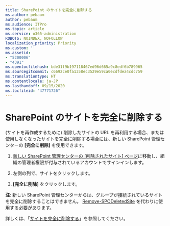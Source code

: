 ```yaml
---
title: SharePoint のサイトを完全に削除する
ms.author: pebaum
author: pebaum
ms.audience: ITPro
ms.topic: article
ms.service: o365-administration
ROBOTS: NOINDEX, NOFOLLOW
localization_priority: Priority
ms.custom: ''
ms.assetid:
- "5200006"
- "4391"
ms.openlocfilehash: bde31f9b197118467ed96d665a9c8edf6b789965
ms.sourcegitcommit: c6692ce0fa1358ec3529e59ca0ecdfdea4cdc759
ms.translationtype: HT
ms.contentlocale: ja-JP
ms.lasthandoff: 09/15/2020
ms.locfileid: "47771726"
---
```

# <a name="permanently-delete-a-site-in-sharepoint"></a>SharePoint のサイトを完全に削除する

(サイトを再作成するために) 削除したサイトの URL を再利用する場合、または使用しなくなったサイトを完全に削除する場合には、新しい SharePoint 管理センターの **[完全に削除]** を使用できます。 

1. [新しい SharePoint 管理センターの [削除されたサイト] ページ](https://admin.microsoft.com/sharepoint?page=recycleBin&modern=true)に移動し、組織の管理者権限が付与されているアカウントでサインインします。 

2. 左側の列で、サイトをクリックします。 

3. **[完全に削除]** をクリックします。 

**注**: 新しい SharePoint 管理センターからは、グループが接続されているサイトを完全に削除することはできません。 [Remove-SPODeletedSite](https://docs.microsoft.com/powershell/module/sharepoint-online/remove-spodeletedsite) を代わりに使用する必要があります。  

詳しくは、「[サイトを完全に削除する](https://docs.microsoft.com/sharepoint/delete-site-collection#permanently-delete-a-site)」を参照してください。 
